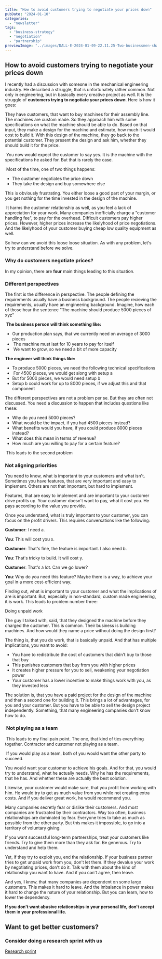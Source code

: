 ```yaml
---
title: "How to avoid customers trying to negotiate your prices down"
pubDate: "2024-01-10"
categories:
  - "newsletter"
tags:
  - "business-strategy"
  - "negotiation"
  - "partnership"
previewImage: "../images/DALL·E-2024-01-09-22.11.25-Two-businessmen-shaking-hands-symbolizing-their-good-business-partnership.-The-image-is-in-a-watercolor-and-geometric-style-featuring-colors-of-blue.png"
---
```




## How to avoid customers trying to negotiate your prices down

I recently had a discussion with someone in the mechanical engineering industry. He described a struggle, that is unfortunately rather common. Not only in engineering, but in basically every creative project as well. It is the struggle of **customers trying to negotiate your prices down**. Here is how it goes:

They have customers, that want to buy machines for their assembly line. The machines are custom made. So they approach him with some specifications on what the machine should be able to do. Based on that input, they make a design for the machine and estimate, how much it would cost to build it. With this design of the machine, they go back to the potential customer. They present the design and ask him, whether they should build it for the price.

 You now would expect the customer to say yes. It is the machine with the specifications he asked for. But that is rarely the case.

 Most of the time, one of two things happens:

- The customer negotiates the price down
- They take the design and buy somewhere else 

This is obviously frustrating. You either loose a good part of your margin, or you get nothing for the time invested in the design of the machine.

 It harms the customer relationship as well, as you feel a lack of appreciation for your work. Many companies inofficially charge a "customer handling fee", to pay for the overhead. Difficult customers pay higher prices. However, higher prices increase the likelyhood of price negotiations. And the likelyhood of your customer buying cheap low quality equipment as well.

So how can we avoid this loose loose situation. As with any problem, let's try to understand before we solve.

### Why do customers negotiate prices?

In my opinion, there are **four** main things leading to this situation.

### Different perspectives

The first is the difference in perspective. The people defining the requirements usually have a business background. The people recieving the requirements, usually have an engineering background. Imagine, how each of those hear the sentence "The machine should produce 5000 pieces of xyz"

 **The business person will think something like:**

- Our production plan says, that we currently need on average of 3000 pieces
-  The machine must last for 10 years to pay for itself
-  We want to grow, so we need a bit of more capacity 

**The engineer will think things like:**

- To produce 5000 pieces, we need the following technical specifications
-  For 4500 pieces, we would get along with setup a
- But for 5000 pieces, we would need setup b
- Setup b could work for up to 8000 pieces, if we adjust this and that component 

The different perspectives are not a problem per se. But they are often not discussed. You need a discussion to happen that includes questions like these:

- Why do you need 5000 pieces?
- What would be the impact, if you had 4500 pieces instead?
- What benefits would you have, if you could produce 8000 pieces instead?
- What does this mean in terms of revenue?
- How much are you willing to pay for a certain feature?

 This leads to the second problem

### Not aligning priorities

You need to know, what is important to your customers and what isn't. Sometimes you have features, that are very important and easy to implement. Others are not that important, but hard to implement.

Features, that are easy to implement and are important to your customer drive profits up. Your customer doesn't want to pay, what it cost you. He pays according to the value you provide.

Once you understand, what is truly important to your customer, you can focus on the profit drivers. This requires conversations like the following:

**Customer**: I need a.

**You**: This will cost you x.

**Customer**: That's fine, the feature is important. I also need b.

**You**: That's tricky to build. It will cost y.

**Customer**: That's a lot. Can we go lower?

**You**: Why do you need this feature? Maybe there is a way, to achieve your goal in a more cost-efficient way.

Finding out, what is important to your customer and what the implications of are is important. But, especially in non-standard, custom made engineering, it is work. This leads to problem number three:

Doing unpaid work

The guy I talked with, said, that they designed the machine before they charged the customer. This is common. Their business is building machines. And how would they name a price without doing the design first?

The thing is, that you do work, that is basically unpaid. And that has multiple implications, you want to avoid:

- You have to redistribute the cost of customers that didn't buy to those that buy
- This punishes customers that buy from you with higher prices
- It creates higher pressure for you to sell, weakening your negotiation power
- Your customer has a lower incentive to make things work with you, as they invested less 

The solution is, that you have a paid project for the design of the machine and then a second one for building it. This brings a lot of advantages, for you and your customer. But you have to be able to sell the design project independently. Something, that many engineering companies don't know how to do.

###  Not playing as a team

 This leads to my final pain point. The one, that kind of ties everything together. Contractor and customer not playing as a team.

 If you would play as a team, both of you would want the other party to succeed.

You would want your customer to achieve his goals. And for that, you would try to understand, what he actually needs. Why he has the requirements, that he has. And whether these are actually the best solution.

Likewise, your customer would make sure, that you profit from working with him. He would try to get as much value from you while not creating extra costs. And if you deliver great work, he would recommend you.

Many companies secretly fear or dislike their customers. And most companies are frustrated by their contractors. Way too often, business relationships are dominated by fear. Everyone tries to take as much as possible from the other party. But this makes it impossible, to go into a territory of voluntary giving.

If you want successful long-term partnerships, treat your customers like friends. Try to give them more than they ask for. Be generous. Try to understand and help them.

Yet, if they try to exploit you, end the relationship. If your business partner tries to get unpaid work from you, don't let them. If they devalue your work by negotiating prices, don't do it. Talk with them about the kind of relationship you want to have. And if you can't agree, then leave.

And yes, I know, that many companies are dependent on some large customers. This makes it hard to leave. And the imbalance in power makes it hard to change the nature of your relationship. But you can learn, how to lower the dependency.

**If you don't want abusive relationships in your personal life, don't accept them in your professional life.**



## Want to get better customers?

### Consider doing a research sprint with us

[Research sprint](https://utxo.solutions/services/jobs-to-be-done-agency/)

